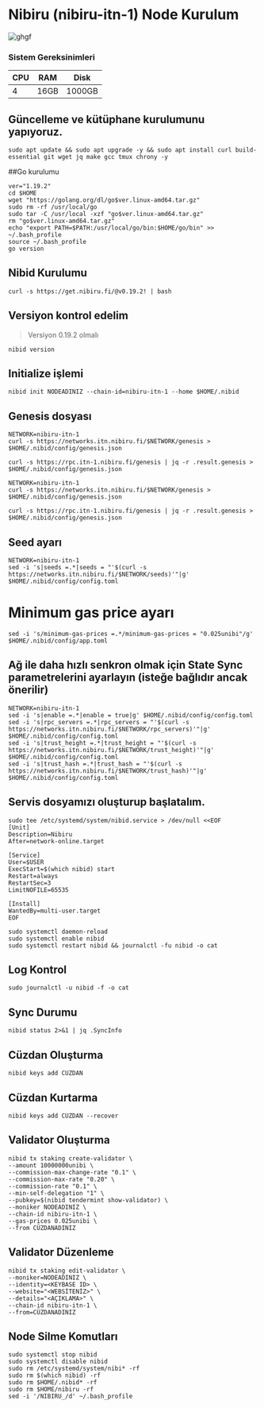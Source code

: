 # Nibiru (nibiru-itn-1) Node Kurulum

![ghgf](https://user-images.githubusercontent.com/107190154/221386540-dab23489-6e59-4df3-b818-75e1c16130d1.png)

### Sistem Gereksinimleri 

|CPU | RAM  | Disk  | 
|----|------|----------|
|   4| 16GB  | 1000GB    |

## Güncelleme ve kütüphane kurulumunu yapıyoruz.
```
sudo apt update && sudo apt upgrade -y && sudo apt install curl build-essential git wget jq make gcc tmux chrony -y
```
##Go kurulumu
```
ver="1.19.2"
cd $HOME
wget "https://golang.org/dl/go$ver.linux-amd64.tar.gz"
sudo rm -rf /usr/local/go
sudo tar -C /usr/local -xzf "go$ver.linux-amd64.tar.gz"
rm "go$ver.linux-amd64.tar.gz"
echo "export PATH=$PATH:/usr/local/go/bin:$HOME/go/bin" >> ~/.bash_profile
source ~/.bash_profile
go version
```
## Nibid Kurulumu
```
curl -s https://get.nibiru.fi/@v0.19.2! | bash
```
## Versiyon kontrol edelim
> Versiyon 0.19.2 olmalı
```
nibid version
```
## Initialize işlemi
```
nibid init NODEADINIZ --chain-id=nibiru-itn-1 --home $HOME/.nibid
```
## Genesis dosyası
```
NETWORK=nibiru-itn-1
curl -s https://networks.itn.nibiru.fi/$NETWORK/genesis > $HOME/.nibid/config/genesis.json
```
```
curl -s https://rpc.itn-1.nibiru.fi/genesis | jq -r .result.genesis > $HOME/.nibid/config/genesis.json
```
```
NETWORK=nibiru-itn-1
curl -s https://networks.itn.nibiru.fi/$NETWORK/genesis > $HOME/.nibid/config/genesis.json
```
```
curl -s https://rpc.itn-1.nibiru.fi/genesis | jq -r .result.genesis > $HOME/.nibid/config/genesis.json
```
## Seed ayarı
```
NETWORK=nibiru-itn-1
sed -i 's|seeds =.*|seeds = "'$(curl -s https://networks.itn.nibiru.fi/$NETWORK/seeds)'"|g' $HOME/.nibid/config/config.toml
```
# Minimum gas price ayarı
```
sed -i 's/minimum-gas-prices =.*/minimum-gas-prices = "0.025unibi"/g' $HOME/.nibid/config/app.toml
```

## Ağ ile daha hızlı senkron olmak için State Sync parametrelerini ayarlayın (isteğe bağlıdır ancak önerilir)
```
NETWORK=nibiru-itn-1
sed -i 's|enable =.*|enable = true|g' $HOME/.nibid/config/config.toml
sed -i 's|rpc_servers =.*|rpc_servers = "'$(curl -s https://networks.itn.nibiru.fi/$NETWORK/rpc_servers)'"|g' $HOME/.nibid/config/config.toml
sed -i 's|trust_height =.*|trust_height = "'$(curl -s https://networks.itn.nibiru.fi/$NETWORK/trust_height)'"|g' $HOME/.nibid/config/config.toml
sed -i 's|trust_hash =.*|trust_hash = "'$(curl -s https://networks.itn.nibiru.fi/$NETWORK/trust_hash)'"|g' $HOME/.nibid/config/config.toml
```
## Servis dosyamızı oluşturup başlatalım.
```
sudo tee /etc/systemd/system/nibid.service > /dev/null <<EOF
[Unit]
Description=Nibiru
After=network-online.target

[Service]
User=$USER
ExecStart=$(which nibid) start
Restart=always
RestartSec=3
LimitNOFILE=65535

[Install]
WantedBy=multi-user.target
EOF

sudo systemctl daemon-reload
sudo systemctl enable nibid
sudo systemctl restart nibid && journalctl -fu nibid -o cat
```
## Log Kontrol
```
sudo journalctl -u nibid -f -o cat
```
## Sync Durumu
```
nibid status 2>&1 | jq .SyncInfo
```
## Cüzdan Oluşturma
```
nibid keys add CÜZDAN
```
## Cüzdan Kurtarma
```
nibid keys add CÜZDAN --recover
```
## Validator Oluşturma
```
nibid tx staking create-validator \
--amount 10000000unibi \
--commission-max-change-rate "0.1" \
--commission-max-rate "0.20" \
--commission-rate "0.1" \
--min-self-delegation "1" \
--pubkey=$(nibid tendermint show-validator) \
--moniker NODEADINIZ \
--chain-id nibiru-itn-1 \
--gas-prices 0.025unibi \
--from CÜZDANADINIZ
```

## Validator Düzenleme
```
nibid tx staking edit-validator \
--moniker=NODEADINIZ \
--identity=<KEYBASE ID> \
--website="<WEBSİTENİZ>" \
--details="<AÇIKLAMA>" \
--chain-id nibiru-itn-1 \
--from=CÜZDANADINIZ
```

## Node Silme Komutları
```
sudo systemctl stop nibid
sudo systemctl disable nibid
sudo rm /etc/systemd/system/nibi* -rf
sudo rm $(which nibid) -rf
sudo rm $HOME/.nibid* -rf
sudo rm $HOME/nibiru -rf
sed -i '/NIBIRU_/d' ~/.bash_profile
```
